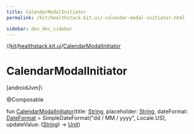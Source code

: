 ```yaml
---
title: CalendarModalInitiator
permalink: /kit/healthstack.kit.ui/-calendar-modal-initiator.html

sidebar: dev_doc_sidebar
---
```

//[kit](../../kit.html)/[healthstack.kit.ui](index.html)/[CalendarModalInitiator](-calendar-modal-initiator.html)



# CalendarModalInitiator



[androidJvm]\




@Composable



fun [CalendarModalInitiator](-calendar-modal-initiator.html)(title: [String](https://kotlinlang.org/api/latest/jvm/stdlib/kotlin/-string/index.html), placeholder: [String](https://kotlinlang.org/api/latest/jvm/stdlib/kotlin/-string/index.html), dateFormat: [DateFormat](https://developer.android.com/reference/kotlin/java/text/DateFormat.html) = SimpleDateFormat(&quot;dd / MM / yyyy&quot;, Locale.US), updateValue: ([String](https://kotlinlang.org/api/latest/jvm/stdlib/kotlin/-string/index.html)) -&gt; [Unit](https://kotlinlang.org/api/latest/jvm/stdlib/kotlin/-unit/index.html))




